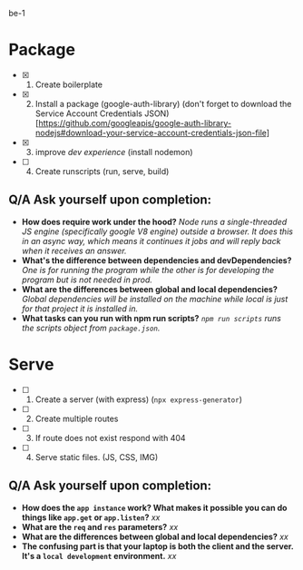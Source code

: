 be-1

# Package
- [x] 1. Create boilerplate
- [x] 2. Install a package (google-auth-library) (don't forget to download the Service Account Credentials JSON)[https://github.com/googleapis/google-auth-library-nodejs#download-your-service-account-credentials-json-file]
- [x] 3. improve *dev experience* (install nodemon)
- [ ] 4. Create runscripts (run, serve, build)


## Q/A Ask yourself upon completion:
* **How does require work under the hood?**
*Node runs a single-threaded JS engine (specifically google V8 engine) outside a browser. It does this in an async way, which means it continues it jobs and will reply back when it receives an answer.*
* **What's the difference between dependencies and devDependencies?**
*One is for running the program while the other is for developing the program but is not needed in prod.*
* **What are the differences between global and local dependencies?**
*Global dependencies will be installed on the machine while local is just for that project it is installed in.*
* **What tasks can you run with npm run scripts?**
*`npm run scripts` runs the scripts object from `package.json`.*

# Serve
- [ ] 1. Create a server (with express) (`npx express-generator`)
- [ ] 2. Create multiple routes
- [ ] 3. If route does not exist respond with 404
- [ ] 4. Serve  static files. (JS, CSS, IMG)

## Q/A Ask yourself upon completion:
* **How does the `app instance` work? What makes it possible you can do things like `app.get`  or `app.listen`?**
*xx*
* **What are the `req` and `res` parameters?**
*xx*
* **What are the differences between global and local dependencies?**
*xx*
* **The confusing part is that your laptop is both the client and the server. It's a `local development` environment.**
*xx*